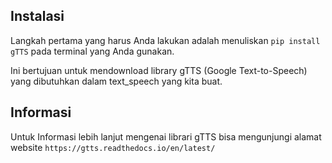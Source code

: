 ## Instalasi

Langkah pertama yang harus Anda lakukan adalah menuliskan
```pip install gTTS```
pada terminal yang Anda gunakan.

Ini bertujuan untuk mendownload library gTTS (Google Text-to-Speech) yang dibutuhkan dalam text_speech yang kita buat.

## Informasi

Untuk Informasi lebih lanjut mengenai librari gTTS bisa mengunjungi alamat website
```https://gtts.readthedocs.io/en/latest/```
